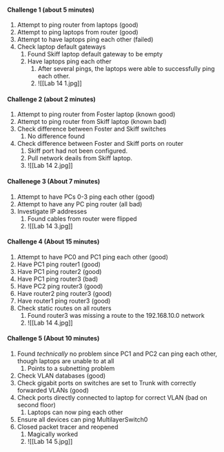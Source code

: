 #### Challenge 1 (about 5 minutes)
1. Attempt to ping router from laptops (good)
2. Attempt to ping laptops from router (good)
3. Attempt to have laptops ping each other (failed)
4. Check laptop default gateways
	1. Found Skiff laptop default gateway to be empty
	2. Have laptops ping each other
		1. After several pings, the laptops were able to successfully ping each other.
		2. ![[Lab 14 1.jpg]]

#### Challenge 2 (about 2 minutes)
1. Attempt to ping router from Foster laptop (known good)
2. Attempt to ping router from Skiff laptop (known bad)
3. Check difference between Foster and Skiff switches
	1. No difference found
4. Check difference between Foster and Skiff ports on router
	1. Skiff port had not been configured.
	2. Pull network deails from Skiff laptop.
	3. ![[Lab 14 2.jpg]]

#### Challenege 3 (About 7 minutes)
1. Attempt to have PCs 0-3 ping each other (good)
2. Attempt to have any PC ping router (all bad)
3. Investigate IP addresses
	1. Found cables from router were flipped
	2. ![[Lab 14 3.jpg]]

#### Challenge 4 (About 15 minutes)
1. Attempt to have PC0 and PC1 ping each other (good)
2. Have PC1 ping router1 (good)
3. Have PC1 ping router2 (good)
4. Have PC1 ping router3 (bad)
5. Have PC2 ping router3 (good)
6. Have router2 ping router3 (good)
7. Have router1 ping router3 (good)
8. Check static routes on all routers
	1. Found router3 was missing a route to the 192.168.10.0 network
	2. ![[Lab 14 4.jpg]]

#### Challenge 5 (About 10 minutes)
1. Found *technically* no problem since PC1 and PC2 can ping each other, though laptops are unable to at all
	1. Points to a subnetting problem
2. Check VLAN databases (good)
3. Check gigabit ports on switches are set to Trunk with correctly forwarded VLANs (good)
4. Check ports directly connected to laptop for correct VLAN (bad on second floor)
	1. Laptops can now ping each other
5. Ensure all devices can ping MultilayerSwitch0
6. Closed packet tracer and reopened
	1. Magically worked
	2. ![[Lab 14 5.jpg]]